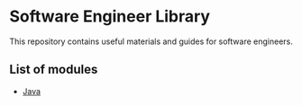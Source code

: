 # Software Engineer Library

This repository contains useful materials and guides for software engineers. 

## List of modules

- [Java](java/README.md)
